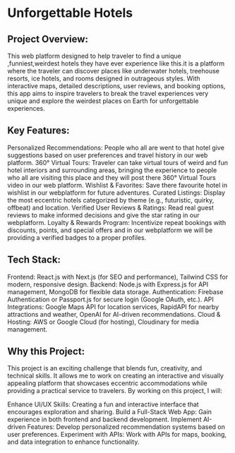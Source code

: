 # Unforgettable Hotels

## Project Overview:

This web platform designed to help traveler to find a unique ,funniest,weirdest hotels they have ever experience like this.it is a platform where the traveler can discover places like underwater hotels, treehouse resorts, ice hotels, and rooms designed in outrageous styles. With interactive maps, detailed descriptions, user reviews, and booking options, this app aims to inspire travelers to break the travel experiences very unique and explore the weirdest places on Earth for unforgettable experiences.

## Key Features:

Personalized Recommendations: People who all are went to that hotel give suggestions based on user preferences and travel history in our web platform.
360° Virtual Tours: Traveler can take virtual tours of weird and fun hotel interiors and surrounding areas, bringing the experience to people who all are visiting this place and they will post there 360° Virtual Tours video in our web platform.
Wishlist & Favorites: Save there favourite hotel in wishlist in our webplatform for future adventures.
Curated Listings: Display the most eccentric hotels categorized by theme (e.g., futuristic, quirky, offbeat) and location.
Verified User Reviews & Ratings: Read real guest reviews to make informed decisions and give the star rating in our webplatform.
Loyalty & Rewards Program: Incentivize repeat bookings with discounts, points, and special offers and in our webplatform we will be providing a verified badges to a proper profiles.

## Tech Stack:

Frontend: React.js with Next.js (for SEO and performance), Tailwind CSS for modern, responsive design.
Backend: Node.js with Express.js for API management, MongoDB for flexible data storage.
Authentication: Firebase Authentication or Passport.js for secure login (Google OAuth, etc.).
API Integrations: Google Maps API for location services, RapidAPI for nearby attractions and weather, OpenAI for AI-driven recommendations.
Cloud & Hosting: AWS or Google Cloud (for hosting), Cloudinary for media management.

## Why this Project:

This project is an exciting challenge that blends fun, creativity, and technical skills. It allows me to work on creating an interactive and visually appealing platform that showcases eccentric accommodations while providing a practical service to travelers. By working on this project, I will:

Enhance UI/UX Skills: Creating a fun and interactive interface that encourages exploration and sharing.
Build a Full-Stack Web App: Gain experience in both frontend and backend development.
Implement AI-driven Features: Develop personalized recommendation systems based on user preferences.
Experiment with APIs: Work with APIs for maps, booking, and data integration to enhance functionality.
